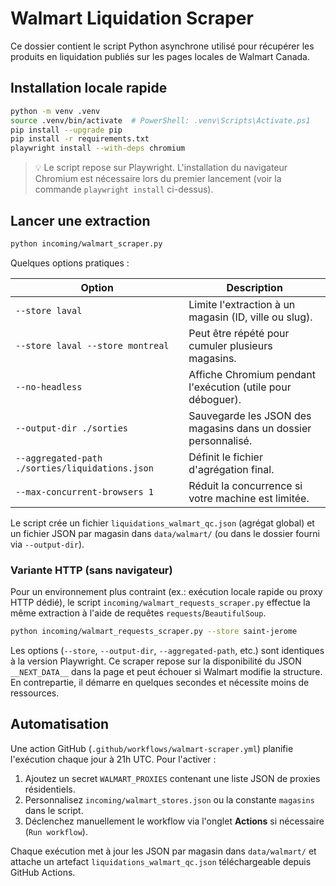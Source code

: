 # Walmart Liquidation Scraper

Ce dossier contient le script Python asynchrone utilisé pour récupérer les produits en liquidation publiés sur les pages locales de Walmart Canada.

## Installation locale rapide

```bash
python -m venv .venv
source .venv/bin/activate  # PowerShell: .venv\Scripts\Activate.ps1
pip install --upgrade pip
pip install -r requirements.txt
playwright install --with-deps chromium
```

> 💡 Le script repose sur Playwright. L'installation du navigateur Chromium est nécessaire lors du premier lancement (voir la commande `playwright install` ci-dessus).

## Lancer une extraction

```bash
python incoming/walmart_scraper.py
```

Quelques options pratiques :

| Option | Description |
| --- | --- |
| `--store laval` | Limite l'extraction à un magasin (ID, ville ou slug). |
| `--store laval --store montreal` | Peut être répété pour cumuler plusieurs magasins. |
| `--no-headless` | Affiche Chromium pendant l'exécution (utile pour déboguer). |
| `--output-dir ./sorties` | Sauvegarde les JSON des magasins dans un dossier personnalisé. |
| `--aggregated-path ./sorties/liquidations.json` | Définit le fichier d'agrégation final. |
| `--max-concurrent-browsers 1` | Réduit la concurrence si votre machine est limitée. |

Le script crée un fichier `liquidations_walmart_qc.json` (agrégat global) et un fichier JSON par magasin dans `data/walmart/` (ou dans le dossier fourni via `--output-dir`).

### Variante HTTP (sans navigateur)

Pour un environnement plus contraint (ex.: exécution locale rapide ou proxy HTTP dédié), le script `incoming/walmart_requests_scraper.py` effectue la même extraction à l'aide de requêtes `requests`/`BeautifulSoup`.

```bash
python incoming/walmart_requests_scraper.py --store saint-jerome
```

Les options (`--store`, `--output-dir`, `--aggregated-path`, etc.) sont identiques à la version Playwright. Ce scraper repose sur la disponibilité du JSON `__NEXT_DATA__` dans la page et peut échouer si Walmart modifie la structure. En contrepartie, il démarre en quelques secondes et nécessite moins de ressources.

## Automatisation

Une action GitHub (`.github/workflows/walmart-scraper.yml`) planifie l'exécution chaque jour à 21h UTC. Pour l'activer :

1. Ajoutez un secret `WALMART_PROXIES` contenant une liste JSON de proxies résidentiels.
2. Personnalisez `incoming/walmart_stores.json` ou la constante `magasins` dans le script.
3. Déclenchez manuellement le workflow via l'onglet **Actions** si nécessaire (`Run workflow`).

Chaque exécution met à jour les JSON par magasin dans `data/walmart/` et attache un artefact `liquidations_walmart_qc.json` téléchargeable depuis GitHub Actions.
